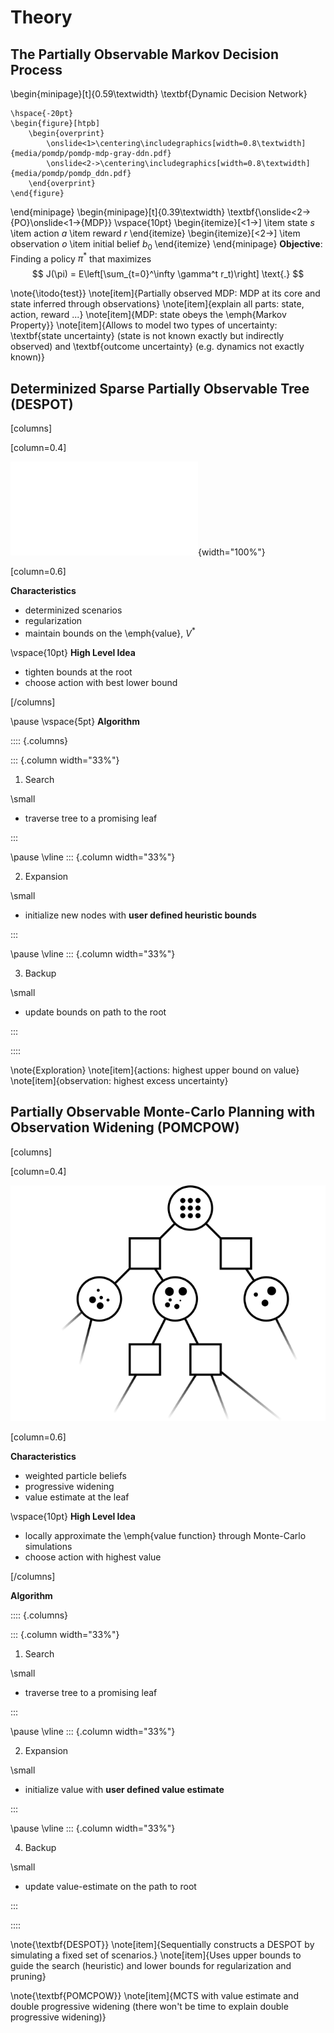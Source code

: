 # Theory

## The Partially Observable Markov Decision Process


\begin{minipage}[t]{0.59\textwidth}
    \textbf{Dynamic Decision Network}

    \hspace{-20pt}
    \begin{figure}[htpb]
        \begin{overprint}
            \onslide<1>\centering\includegraphics[width=0.8\textwidth]{media/pomdp/pomdp-mdp-gray-ddn.pdf}
            \onslide<2->\centering\includegraphics[width=0.8\textwidth]{media/pomdp/pomdp_ddn.pdf}
        \end{overprint}
    \end{figure}
\end{minipage}
\begin{minipage}[t]{0.39\textwidth}
    \textbf{\onslide<2->{PO}\onslide<1->{MDP}}
    \vspace{10pt}
    \begin{itemize}[<1->]
            \item state $s$
            \item action $a$
            \item reward $r$
    \end{itemize}
    \begin{itemize}[<2->]
            \item observation $o$
            \item initial belief $b_0$
    \end{itemize}
\end{minipage}
**Objective**: Finding a policy $\pi^*$ that maximizes
$$
J(\pi) = E\left[\sum_{t=0}^\infty \gamma^t r_t)\right] \text{.}
$$

\note{\itodo{test}}
\note[item]{Partially observed MDP: MDP at its core and state inferred through observations}
\note[item]{explain all parts: state, action, reward ...}
\note[item]{MDP: state obeys the \emph{Markov Property}}
\note[item]{Allows to model two types of uncertainty: \textbf{state
            uncertainty} (state is not known exactly but indirectly observed) and
            \textbf{outcome uncertainty} (e.g. dynamics not exactly known)}

## Determinized Sparse Partially Observable Tree (DESPOT)

[columns]

[column=0.4]

![](./media/pomdp-solvers/despot-tree-cropped.pdf){width="100%"}

[column=0.6]

**Characteristics**

- determinized scenarios
- regularization
- maintain bounds on the \emph{value}, $V^\ast$

\vspace{10pt}
**High Level Idea**

- tighten bounds at the root
- choose action with best lower bound

[/columns]

\pause
\vspace{5pt}
**Algorithm**

:::: {.columns}

::: {.column width="33%"}

1. Search

\small
- traverse tree to a promising leaf


:::

\pause
\vline
::: {.column width="33%"}

2. Expansion

\small
- initialize new nodes with **user defined heuristic bounds**


:::

\pause
\vline
::: {.column width="33%"}

3. Backup

\small
- update bounds on path to the root


:::

::::

\note{Exploration}
\note[item]{actions: highest upper bound on value}
\note[item]{observation: highest excess uncertainty}

## Partially Observable Monte-Carlo Planning with Observation Widening (POMCPOW)

[columns]

[column=0.4]

![](media/pomdp-solvers/pomcpow-tree.png)

[column=0.6]

**Characteristics**

- weighted particle beliefs
- progressive widening
- value estimate at the leaf

\vspace{10pt}
**High Level Idea**

- locally approximate the \emph{value function} through Monte-Carlo simulations
- choose action with highest value

[/columns]

**Algorithm**

:::: {.columns}

::: {.column width="33%"}

1. Search

\small
- traverse tree to a promising leaf


:::

\pause
\vline
::: {.column width="33%"}

2. Expansion

\small
- initialize value with **user defined value estimate**


:::

\pause
\vline
::: {.column width="33%"}

4. Backup

\small
- update value-estimate on the path to root


:::

::::

\note{\textbf{DESPOT}}
\note[item]{Sequentially constructs a DESPOT by simulating a fixed set of scenarios.}
\note[item]{Uses upper bounds to guide the search (heuristic) and lower bounds for regularization and pruning}

\note{\textbf{POMCPOW}}
\note[item]{MCTS with value estimate and double progressive widening (there won't be time to explain double progressive widening)}
